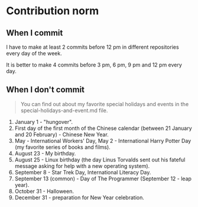 # Contribution norm

## When I commit

I have to make at least 2 commits before 12 pm in different repositories every day of the week.

It is better to make 4 commits before 3 pm, 6 pm, 9 pm and 12 pm every day.

## When I don't commit

> You can find out about my favorite special holidays and events in the special-holidays-and-event.md file.

1. January 1 - "hungover".
2. First day of the first month of the Chinese calendar (between 21 January and 20 February) - Chinese New Year.
3. May - International Workers' Day, May 2 - International Harry Potter Day (my favorite series of books and films).
4. August 23 - My birthday.
5. August 25 - Linux birthday (the day Linus Torvalds sent out his fateful message asking for help with a new operating system).
6. September 8 - Star Trek Day, International Literacy Day.
7. September 13 (common) - Day of The Programmer (September 12 - leap year).
8. October 31 - Halloween.
9. December 31 - preparation for New Year celebration.